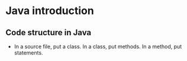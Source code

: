 # Java introduction

## Code structure in Java

- In a source file, put a class. In a class, put methods. In a method, put statements.
